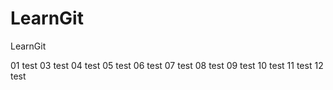 # LearnGit
LearnGit

01 test
03 test
04 test
05 test
06 test
07 test
08 test
09 test
10 test
11 test
12 test




































































































































